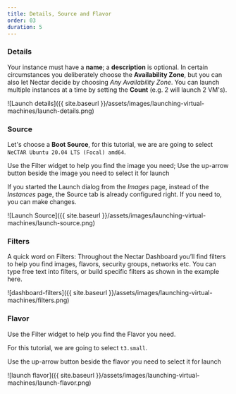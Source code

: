 ```yaml
---
title: Details, Source and Flavor
order: 03
duration: 5
---
```


### Details

Your instance must have a **name**; a **description** is optional. In certain circumstances you deliberately choose the **Availability Zone**, but you can also let Nectar decide by choosing *Any Availability Zone*. You can launch multiple instances at a time by setting the **Count** (e.g. 2 will launch 2 VM's).

![Launch details]({{ site.baseurl }}/assets/images/launching-virtual-machines/launch-details.png)

### Source

Let's choose a **Boot Source**, for this tutorial, we are are going to select `NeCTAR Ubuntu 20.04 LTS (Focal) amd64`.

Use the Filter widget to help you find the image you need; Use the up-arrow button beside the image you need to select it for launch

If you started the Launch dialog from the *Images* page, instead of the *Instances* page, the Source tab is already configured right. If you need to, you can make changes.

![Launch Source]({{ site.baseurl }}/assets/images/launching-virtual-machines/launch-source.png)

### Filters

A quick word on Filters: Throughout the Nectar Dashboard you’ll find filters to help you find images, flavors, security groups, networks etc. You can type free text into filters, or build specific filters as shown in the example here.

![dashboard-filters]({{ site.baseurl }}/assets/images/launching-virtual-machines/filters.png)

### Flavor

Use the Filter widget to help you find the Flavor you need.

For this tutorial, we are going to select `t3.small`.

Use the up-arrow button beside the flavor you need to select it for launch

![launch flavor]({{ site.baseurl }}/assets/images/launching-virtual-machines/launch-flavor.png)
